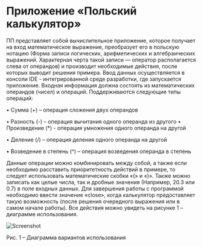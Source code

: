 <h1>Приложение «Польский калькулятор»</h1>
ПП представляет собой вычислительное приложение, которое получает на вход математическое выражение, преобразует его в польскую нотацию (Форма записи логических, арифметических и алгебраических выражений. Характерная черта такой записи — оператор располагается слева от операндов) и производит необходимые действия, после которых выводит решения примера.
Ввод данных осуществляется в консоли IDE - интегрированной среде разработки, где запускается приложение. Входная информация должна состоять из математических операндов (чисел) и операций. Поддерживаются следующие типы операций:

•	Сумма (+) – операция сложения двух операндов

•	Разность (-) – операция вычитания одного операнда из другого
•	Произведение (*) - операция умножения одного операнда на другой

•	Деление (/) – операция деления одного операнда на другой

•	Возведение в степень (^) – операция возведения операнда в степень

Данные операции можно комбинировать между собой, а также если необходимо расставить приоритетность действий в примере, то следует использовать математические скобки «(» и «)».
Также можно записать как целые числа, так и дробные значения (Например, 20.3 или 0.7) в поле входных данных.
Для завершения работы с программой необходимо ввести значение «close», когда калькулятор предоставляет такую возможность (после решения очередного выражения или в самом начале работы).
Все действия можно увидеть на рисунке 1 – диаграмме использования.



![Screenshot](https://github.com/filtitov2001/Polska_Calculator/blob/master/image/img.png)



Рис. 1 – Диаграмма вариантов использования

